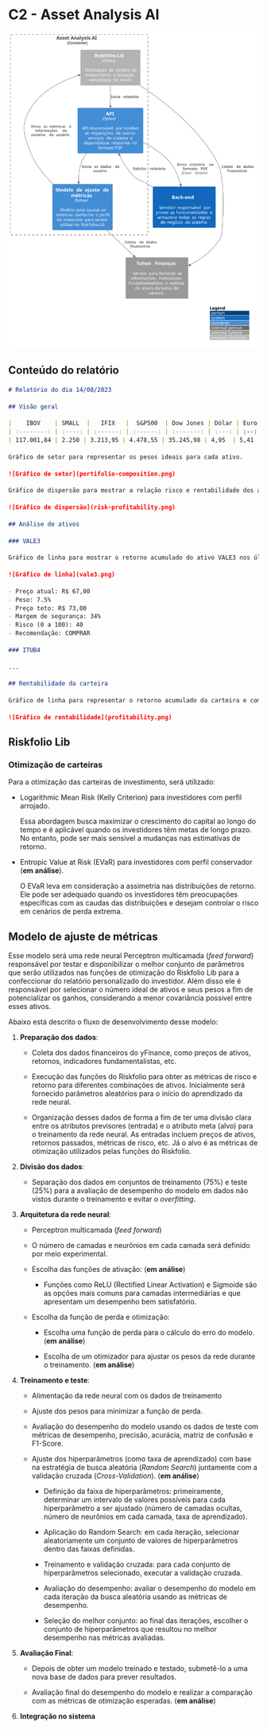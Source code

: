 # C2 - Asset Analysis AI

![](./asset-analysis-ai.svg)

## **Conteúdo do relatório**

```markdown
# Relatório do dia 14/08/2023

## Visão geral

|    IBOV    | SMALL  |   IFIX   |  S&P500  | Dow Jones | Dólar | Euro |
| :--------: | :----: | :------: | :------: | :-------: | :---: | :--: |
| 117.001,84 | 2.250 | 3.213,95 | 4.478,55 | 35.245,98 | 4,95  | 5,41 |

Gráfico de setor para representar os pesos ideais para cada ativo.

![Gráfico de setor](portifolio-composition.png)

Gráfico de dispersão para mostrar a relação risco e rentabilidade dos ativos da carteira.

![Gráfico de dispersão](risk-profitability.png)

## Análise de ativos

### VALE3

Gráfico de linha para mostrar o retorno acumulado do ativo VALE3 nos últimos 5 anos.

![Gráfico de linha](vale3.png)

- Preço atual: R$ 67,00
- Peso: 7.5%
- Preço teto: R$ 73,00
- Margem de segurança: 34%
- Risco (0 a 100): 40
- Recomendação: COMPRAR

### ITUB4

...

## Rentabilidade da carteira

Gráfico de linha para representar o retorno acumulado da carteira e comparar com o IBOV, CDI e IPCA.

![Gráfico de rentabilidade](profitability.png)
```

## Riskfolio Lib

### Otimização de carteiras

Para a otimização das carteiras de investimento, será utilizado:

- Logarithmic Mean Risk (Kelly Criterion) para investidores com perfil arrojado.

  Essa abordagem busca maximizar o crescimento do capital ao longo do tempo e é aplicável quando os investidores têm metas de longo prazo. No entanto, pode ser mais sensível a mudanças nas estimativas de retorno.

- Entropic Value at Risk (EVaR) para investidores com perfil conservador (**em análise**).

  O EVaR leva em consideração a assimetria nas distribuições de retorno. Ele pode ser adequado quando os investidores têm preocupações específicas com as caudas das distribuições e desejam controlar o risco em cenários de perda extrema.

## Modelo de ajuste de métricas

Esse modelo será uma rede neural Perceptron multicamada (_feed forward_) responsável por testar e disponibilizar o melhor conjunto de parâmetros que serão utilizados nas funções de otimização do Riskfolio Lib para a confeccionar do relatório personalizado do investidor. Além disso ele é responsável por selecionar o número ideal de ativos e seus pesos a fim de potencializar os ganhos, considerando a menor covariância possível entre esses ativos.

Abaixo está descrito o fluxo de desenvolvimento desse modelo:

1. **Preparação dos dados**:

   - Coleta dos dados financeiros do yFinance, como preços de ativos, retornos, indicadores fundamentalistas, etc.

   - Execução das funções do Riskfolio para obter as métricas de risco e retorno para diferentes combinações de ativos. Inicialmente será fornecido parâmetros aleatórios para o início do aprendizado da rede neural.

   - Organização desses dados de forma a fim de ter uma divisão clara entre os atributos previsores (entrada) e o atributo meta (alvo) para o treinamento da rede neural. As entradas incluem preços de ativos, retornos passados, métricas de risco, etc. Já o alvo é as métricas de otimização utilizados pelas funções do Riskfolio.

2. **Divisão dos dados**:

   - Separação dos dados em conjuntos de treinamento (75%) e teste (25%) para a avaliação de desempenho do modelo em dados não vistos durante o treinamento e evitar o _overfitting_.

3. **Arquitetura da rede neural**:

   - Perceptron multicamada (_feed forward_)

   - O número de camadas e neurônios em cada camada será definido por meio experimental.

   - Escolha das funções de ativação: (**em análise**)

     - Funções como ReLU (Rectified Linear Activation) e Sigmoide são as opções mais comuns para camadas intermediárias e que apresentam um desempenho bem satisfatório.

   - Escolha da função de perda e otimização:

     - Escolha uma função de perda para o cálculo do erro do modelo. (**em análise**)

     - Escolha de um otimizador para ajustar os pesos da rede durante o treinamento. (**em análise**)

4. **Treinamento e teste**:

   - Alimentação da rede neural com os dados de treinamento

   - Ajuste dos pesos para minimizar a função de perda.

   - Avaliação do desempenho do modelo usando os dados de teste com métricas de desempenho, precisão, acurácia, matriz de confusão e F1-Score.

   - Ajuste dos hiperparâmetros (como taxa de aprendizado) com base na estratégia de busca aleatória (_Random Search_) juntamente com a validação cruzada (_Cross-Validation_). (**em análise**)

     - Definição da faixa de hiperparâmetros: primeiramente, determinar um intervalo de valores possíveis para cada hiperparâmetro a ser ajustado (número de camadas ocultas, número de neurônios em cada camada, taxa de aprendizado).

     - Aplicação do Random Search: em cada iteração, selecionar aleatoriamente um conjunto de valores de hiperparâmetros dentro das faixas definidas.

     - Treinamento e validação cruzada: para cada conjunto de hiperparâmetros selecionado, executar a validação cruzada.

     - Avaliação do desempenho: avaliar o desempenho do modelo em cada iteração da busca aleatória usando as métricas de desempenho.

     - Seleção do melhor conjunto: ao final das iterações, escolher o conjunto de hiperparâmetros que resultou no melhor desempenho nas métricas avaliadas.

5. **Avaliação Final**:

   - Depois de obter um modelo treinado e testado, submetê-lo a uma nova base de dados para prever resultados.

   - Avaliação final do desempenho do modelo e realizar a comparação com as métricas de otimização esperadas. (**em análise**)

6. **Integração no sistema**
